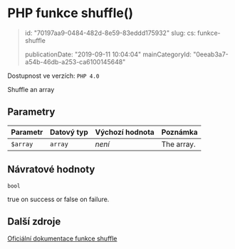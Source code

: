 PHP funkce shuffle()
====================

> id: "70197aa9-0484-482d-8e59-83eddd175932"
> slug:
> 	cs: funkce-shuffle
>
> publicationDate: "2019-09-11 10:04:04"
> mainCategoryId: "0eeab3a7-a54b-46db-a253-ca6100145648"

Dostupnost ve verzích: `PHP 4.0`

Shuffle an array


Parametry
--------------

| Parametr | Datový typ | Výchozí hodnota | Poznámka |
|-----|-----|-----|-----|
| `$array` | `array` | *není* | The array. |


Návratové hodnoty
----------------

`bool`

true on success or false on failure.

Další zdroje
------------

[Oficiální dokumentace funkce shuffle](https://www.php.net/manual/en/function.shuffle.php)
